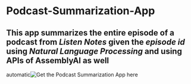 # Podcast-Summarization-App
## This app summarizes the entire episode of a podcast from *Listen Notes* given the *episode id* using *Natural Language Processing* and using APIs of AssemblyAI as well
automatic![Get the Podcast Summarization App here](https://tvr28-podcast-summarization-app-main-fy2ugn.streamlitapp.com/)
